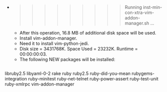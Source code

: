 * >>>>>>>>> Running inst-min-con-xtra-vim-addon-manager.sh ...
  * After this operation, 16.8 MB of additional disk space will be used.
  * Install vim-addon-manager.
  * Need it to install vim-python-jedi.
  * Disk size = 3431768K. Space Used = 23232K. Runtime = 00:00:00:03.
  * The following NEW packages will be installed:
  ```bash
libruby2.5 libyaml-0-2 rake ruby ruby2.5
ruby-did-you-mean rubygems-integration ruby-minitest ruby-net-telnet ruby-power-assert
ruby-test-unit ruby-xmlrpc vim-addon-manager
  ```
